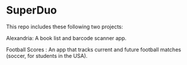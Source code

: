 # SuperDuo
This repo includes these following two projects:

Alexandria: A book list and barcode scanner app.

Football Scores : An app that tracks current and future football matches (soccer, for students in the USA).
